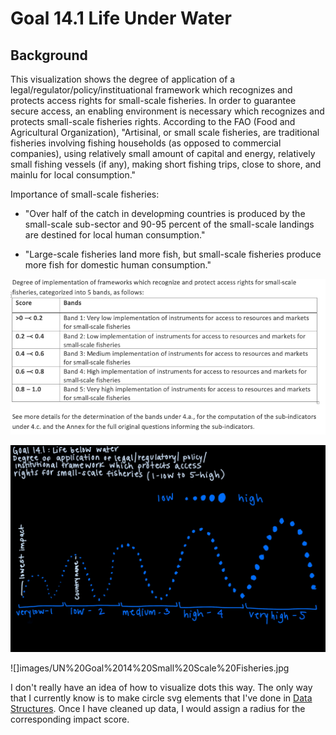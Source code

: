 <h1> Goal 14.1 Life Under Water </h4>

<h2> Background </h2>

<p>This visualization shows the degree of application of a legal/regulator/policy/instituational framework which recognizes and protects access rights for small-scale fisheries. In order to guarantee secure access, an enabling environment is necessary which recognizes and protects small-scale fisheries rights. According to the FAO (Food and Agricultural Organization), "Artisinal, or small scale fisheries, are traditional fisheries involving fishing households (as opposed to commercial companies), using relatively small amount of capital and energy, relatively small fishing vessels (if any), making short fishing trips, close to shore, and mainlu for local consumption."</p>

Importance of small-scale fisheries:

- "Over half of the catch in developming countries is produced by the small-scale sub-sector and 90-95 percent of the small-scale landings are destined for local human consumption."

- "Large-scale fisheries land more fish, but small-scale fisheries produce more fish for domestic human consumption."

![](images/Screen%20Shot%202022-10-18%20at%201.54.30%20PM.png)

![](images/Untitled-Artwork.jpeg)

![]images/UN%20Goal%2014%20Small%20Scale%20Fisheries.jpg

I don't really have an idea of how to visualize dots this way. The only way that I currently know is to make circle svg elements that I've done in [Data Structures](https://observablehq.com/@tinaamath1/time-based-stick-figure). Once I have cleaned up data, I would assign a radius for the corresponding impact score. 
